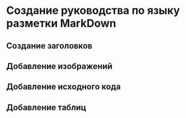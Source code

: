 # Создание руководства по языку разметки MarkDown


## Создание заголовков







## Добавление изображений










## Добавление исходного кода







## Добавление таблиц






